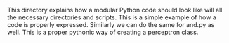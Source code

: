This directory explains how a modular Python code should look like will all the necessary directories and scripts. This is a simple example of how a code is properly expressed. Similarly we can do the same for and.py as well. This is a proper pythonic way of creating a perceptron class. 
